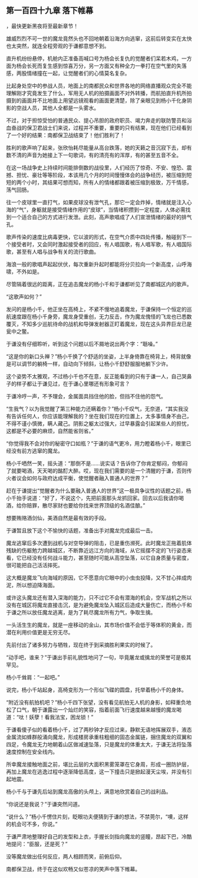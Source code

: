## 第一百四十九章 落下帷幕
，最快更新黑夜将至最新章节！

雄威烈烈不可一世的魔龙竟然头也不回地朝着沿海方向逃窜，这前后转变实在太快也太突然，就连全程旁观的于谦都意想不到。

直升机纷纷悬停，机舱内正准备高喊口号为杨会长复仇的觉醒者们呆若木鸡，一方面为杨会长死而复生感到惊喜万分，另一方面又有种全力一拳打在空气里的失落感，两股情绪撞在一起，让觉醒者们的心情莫名复杂。

比起身处空中的参战人员，地面上的南都民众和世界各地的网络直播观众完全不能理解刚才究竟发生了什么，军用无人机的拍摄画面不对外转播，而航拍直升机所拍摄到的画面并不比地面上用望远镜观看的画面更清楚，除了亲眼见到杨小千化身阴影的空战人员，其他人全都是一头雾水。

不过，对于担惊受怕的普通民众、提心吊胆的政府职员、竭力奔走的联防警员和浴血奋战的保卫君战士们来说，过程并不重要，重要的只有结果，现在他们已经看到了一个好的结果：南都保卫战结束了！他们胜利了！

胜利的歌声响了起来，张欣怡耗尽能量从高台跌落，她的天籁之音沉寂下去，却有数不清的声音为她接上下一句歌词，有的清亮有的浑厚，有的甚至五音不全。

在这一场战争史上持续时间能排倒数的战役里，人们经历了惊奇、不安、惶恐、震撼、担忧、豪壮等等阶段，本该用几个月的时间慢慢体会的战争经历，被压缩到短短的两个小时，其结果可想而知，所有人的情绪都跟着被压缩到极致，万千情感，荡气回肠。

往一个皮球里一直打气，如果皮球没有泄气孔，那它一定会炸掉，情绪就是注入心海的“气”，身躯就是接受情绪作用的“皮球”，当情绪积攒到一定程度，人体必需找到一个适合自己的方式进行发泄。此刻，高声歌唱成了人们宣泄情绪的最好的排气孔。

歌声传染的速度比病毒更快，它以波的形式，在空气介质中四处传播，触碰到下一个接受者时，又会同时激起接受者的回应，有人唱国歌，有人唱军歌，有人唱国际歌，甚至有人唱与战争有关的流行歌曲。

海浪一般的歌唱声起起伏伏，每次重新升起时都能将分贝拉向一个新高度，山呼海啸，不外如是。

尽管隔着很远的距离，正在追击魔龙的杨小千和于谦都听见了南都城区内的歌声。

“这歌声如何？”

发问的是杨小千，他正坐在高椅上，不紧不慢地追着魔龙，于谦保持一个恒定的巡航速度跟在杨小千身旁，魔龙身受重创，无力反击，作为魔龙傀怪的飞龙也已悉数覆灭，不知多少巡航待命的战机和导弹发射器正盯着魔龙，现在这头异界巨龙已是瓮中之鳖。

于谦没有仔细聆听，听到这个问题以后不屑地说出两个字：“聒噪。”

“这是你的新口头禅？”杨小千换了个舒适的坐姿，上半身倚靠在椅背上，椅背就像是可以调节的躺椅一样，自动向下倾斜，让杨小千舒舒服服地躺下少许。

这个姿势不太雅观，不过杨小千也不在意，反正能看到的只有于谦一人，自己哭鼻子的样子都让于谦见过，在于谦心里哪还有形象可言？

于谦冷哼一声，不予理会，金属面具挡住他的脸，但挡不住他的怨气。

“生我气？以为我觉醒了第三种能力还瞒着你？”杨小千叹气，无奈道，“其实我没有告诉任何人，你应该能理解我的？坐在我们现在的位置上，太多事情身不由己，不得不谨小慎微，瞒人藏己。阴影之躯太过强大，过早暴露会引起某些人的担忧，这都是不必要的麻烦，自然能省则省。”

“你觉得我不会对你的秘密守口如瓶？”于谦的语气更冷，用力瞪着杨小千，眼里已经没有前方逃窜的魔龙。

杨小千哂然一笑，摇头道：“那倒不是……说实话？告诉你了你肯定郁闷，你郁闷了就要喝酒，天天喝的酩酊大醉。哎，现在我们需要的是一个清醒的于谦，否则传火者议会如何与政府达成平衡，使觉醒者融入普通人的世界？”

赶在于谦提出“觉醒者为什么要融入普通人的世界”这一极具争议性的话题之前，杨小千抬手说道：“好了，不说这个，先把前面那头龙抓回家。回去以后我请你喝酒，给你赔罪，散尽家财也要给你找来世界顶级的名酒佳酿。”

想要贿赂酒剑仙，美酒自然是最有效的手段。

于谦暂且放下这个不愉快的话题，准备出手对魔龙完成最后一击。

魔龙逃窜后多次遭到战机与对空导弹的阻击，已是重伤濒死。此时魔龙正拖着肌体残缺的伤躯勉力跨越城区，不断靠近远江方向的海域，从它摇摆不定的飞行姿态来看，它已经没有任何战斗能力，甚至随时可能从高空坠落，以它自身质量与密度，很可能把自己活活摔死。

这大概是魔龙飞向海域的原因，它不愿意向它眼中的小虫虫投降，又不甘心摔成肉泥，所以想迫降海面。

或许这头魔龙还有潜入深海的能力，只不过它不会有潜海的机会，空军战机之所以没有在城区将魔龙直接击沉，是为避免魔龙坠入城区后造成大量伤亡，而杨小千和于谦之所以放任魔龙逃离，是为了耗尽魔龙所有力气，争取生擒。

一头活生生的魔龙，就是一座移动的金山，其市场价值不会低于等体积的黄金，而潜在利用价值更是无穷无尽。

先前付出了诸多努力与牺牲，现在终于到采摘胜利果实的时候了。

“动手吧，谁来？”于谦出手前礼貌性地问了一句，毕竟屠龙或擒龙的荣誉可是极其罕见。

杨小千耸肩：“一起吧。”

说完，杨小千站起身，高椅变形为一个形似飞碟的圆盘，托举着杨小千的身体。

“附近没有航拍机吧？”杨小千四下张望，没有看见航拍无人机的身影，如释重负地松了口气，朝于谦露出一个灿烂的笑容，指着前面飞行速度越来越慢的魔龙喝道：“呔！妖孽！看我法宝，困龙锁！”

于谦看傻子似的看着杨小千，过了两秒钟才反应过来，静默无语地挥展双手，液态金属流如蜂群般涌向魔龙，形成楼房承重柱粗细的固态金属链，捆住魔龙的双翼和四足，令魔龙无力地朝着山区做减速坠落，只是魔龙的体重太大，于谦无法将坠落速度控制在安全线内。

所幸魔龙接触地面之前，堪比云层的大面积黑雾笼罩在它身周，形成一圈防护层，再加上魔龙在逃逸过程中逐渐降低高度，这一下撞击只是掀起漫天尘埃，并没有引起地震。

杨小千与于谦先后站到魔龙高傲的头颅上，满意地欣赏着自己的战利品。

“你说还是我说？”于谦突然问道。

“说什么？”杨小千愣住片刻，眨眼功夫便猜到于谦的想法，不禁莞尔，“噢，这样的机会可不多，你说。”

于谦严肃地整理好自己的发型和上衣，手握长剑指向魔龙的竖瞳，昂起下巴，冷酷地提问：“臣服，还是死？”

没等魔龙做出任何反应，两人相顾而笑，前俯后仰。

南都保卫战，终于在这似欢畅又似苍凉的笑声中落下帷幕。

